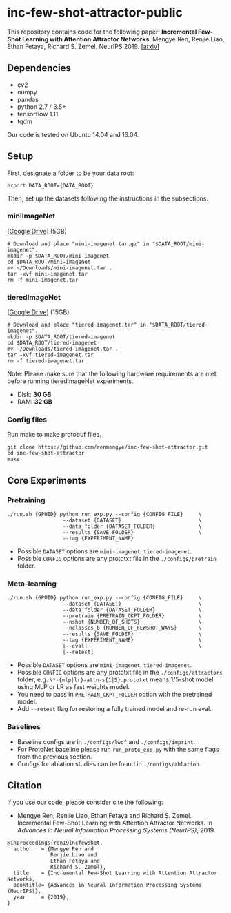 # inc-few-shot-attractor-public

This repository contains code for the following paper:
**Incremental Few-Shot Learning with Attention Attractor Networks**. Mengye Ren, Renjie Liao, Ethan Fetaya, Richard S. Zemel. NeurIPS 2019. [[arxiv](https://arxiv.org/abs/1810.07218)]

## Dependencies
* cv2
* numpy
* pandas
* python 2.7 / 3.5+
* tensorflow 1.11
* tqdm

Our code is tested on Ubuntu 14.04 and 16.04.

## Setup
First, designate a folder to be your data root:
```
export DATA_ROOT={DATA_ROOT}
```

Then, set up the datasets following the instructions in the subsections.

### miniImageNet
[[Google Drive](https://drive.google.com/open?id=13DV4S4hyc1zLomr8Ej3YwQMyAlkNui-8)]  (5GB)
```
# Download and place "mini-imagenet.tar.gz" in "$DATA_ROOT/mini-imagenet".
mkdir -p $DATA_ROOT/mini-imagenet
cd $DATA_ROOT/mini-imagenet
mv ~/Downloads/mini-imagenet.tar .
tar -xvf mini-imagenet.tar
rm -f mini-imagenet.tar
```

### tieredImageNet
[[Google Drive](https://drive.google.com/open?id=1nZ787R8-WqF_dJner-LoaSB3iyiZPi6z)]  (15GB)
```
# Download and place "tiered-imagenet.tar" in "$DATA_ROOT/tiered-imagenet".
mkdir -p $DATA_ROOT/tiered-imagenet
cd $DATA_ROOT/tiered-imagenet
mv ~/Downloads/tiered-imagenet.tar .
tar -xvf tiered-imagenet.tar
rm -f tiered-imagenet.tar
```
Note: Please make sure that the following hardware requirements are met before
running tieredImageNet experiments.
* Disk: **30 GB**
* RAM: **32 GB**

### Config files
Run make to make protobuf files.
```
git clone https://github.com/renmengye/inc-few-shot-attractor.git
cd inc-few-shot-attractor
make
```

## Core Experiments

### Pretraining
```
./run.sh {GPUID} python run_exp.py --config {CONFIG_FILE}     \
                  --dataset {DATASET}                         \
                  --data_folder {DATASET_FOLDER}              \
                  --results {SAVE_FOLDER}                     \
                  --tag {EXPERIMENT_NAME}
```
* Possible `DATASET` options are `mini-imagenet`, `tiered-imagenet`.
* Possible `CONFIG` options are any prototxt file in the `./configs/pretrain`
  folder.

### Meta-learning
```
./run.sh {GPUID} python run_exp.py --config {CONFIG_FILE}     \
                  --dataset {DATASET}                         \
                  --data_folder {DATASET_FOLDER}              \
                  --pretrain {PRETRAIN_CKPT_FOLDER}           \
                  --nshot {NUMBER_OF_SHOTS}                   \
                  --nclasses_b {NUMBER_OF_FEWSHOT_WAYS}       \
                  --results {SAVE_FOLDER}                     \
                  --tag {EXPERIMENT_NAME}                     \
                  [--eval]                                    \
                  [--retest]
```
* Possible `DATASET` options are `mini-imagenet`, `tiered-imagenet`.
* Possible `CONFIG` options are any prototxt file in the `./configs/attractors`
  folder, e.g. `\*-{mlp|lr}-attn-s{1|5}.prototxt` means 1/5-shot model using
  MLP or LR as fast weights model.
* You need to pass in `PRETRAIN_CKPT_FOLDER` option with the pretrained model.
* Add `--retest` flag for restoring a fully trained model and re-run eval.

### Baselines
* Baseline configs are in `./configs/lwof` and `./configs/imprint`.
* For ProtoNet baseline please run `run_proto_exp.py` with the same flags from
  the previous section.
* Configs for ablation studies can be found in `./configs/ablation`.

## Citation
If you use our code, please consider cite the following:
* Mengye Ren, Renjie Liao, Ethan Fetaya and Richard S. Zemel.
Incremental Few-Shot Learning with Attention Attractor Networks.
In *Advances in Neural Information Processing Systems (NeurIPS)*, 2019.

```
@inproceedings{ren19incfewshot,
  author   = {Mengye Ren and
              Renjie Liao and
              Ethan Fetaya and
              Richard S. Zemel},
  title    = {Incremental Few-Shot Learning with Attention Attractor Networks,
  booktitle= {Advances in Neural Information Processing Systems (NeurIPS)},
  year     = {2019},
}
```
